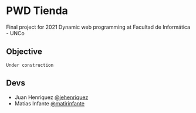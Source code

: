 # PWD Tienda
Final project for 2021 Dynamic web programming at Facultad de Informática - UNCo

## Objective

`Under construction`

## Devs
- Juan Henriquez [@jehenriquez](https://github.com/jehenriquez)
- Matias Infante [@matirinfante](https://github.com/matirinfante)
